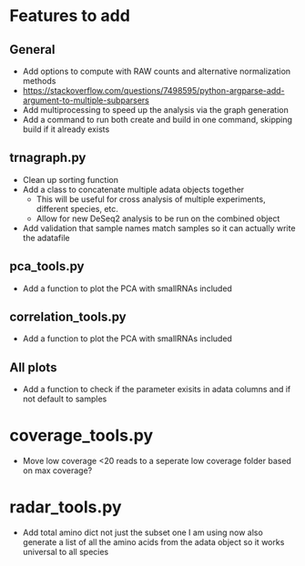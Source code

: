 # Features to add

## General

* Add options to compute with RAW counts and alternative normalization methods
* https://stackoverflow.com/questions/7498595/python-argparse-add-argument-to-multiple-subparsers
* Add multiprocessing to speed up the analysis via the graph generation
* Add a command to run both create and build in one command, skipping build if it already exists

## trnagraph.py

* Clean up sorting function
* Add a class to concatenate multiple adata objects together
  * This will be useful for cross analysis of multiple experiments, different species, etc.
  * Allow for new DeSeq2 analysis to be run on the combined object
* Add validation that sample names match samples so it can actually write the adatafile

## pca_tools.py

* Add a function to plot the PCA with smallRNAs included

## correlation_tools.py

* Add a function to plot the PCA with smallRNAs included

## All plots

* Add a function to check if the parameter exisits in adata columns and if not default to samples

# coverage_tools.py

* Move low coverage <20 reads to a seperate low coverage folder based on max coverage?

# radar_tools.py

* Add total amino dict not just the subset one I am using now also generate a list of all the amino acids from the adata object so it works universal to all species